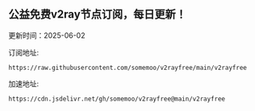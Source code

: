 ## 公益免费v2ray节点订阅，每日更新！
更新时间：2025-06-02

订阅地址:
```
https://raw.githubusercontent.com/somemoo/v2rayfree/main/v2rayfree
```

加速地址:
```
https://cdn.jsdelivr.net/gh/somemoo/v2rayfree@main/v2rayfree
```
